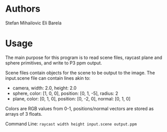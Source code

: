 # Authors

Stefan Mihailovic
Eli Barela

# Usage

The main purpose for this program is to read scene files, raycast plane and sphere primitives, and write to P3 ppm output.

Scene files contain objects for the scene to be output to the image. The input.scene file can contain lines akin to: 

- camera, width: 2.0, height: 2.0
- sphere, color: [1, 0, 0], position: [0, 1, -5], radius: 2
- plane, color: [0, 1, 0], position: [0, -2, 0], normal: [0, 1, 0]

Colors are RGB values from 0-1, positions/normal vectors are stored as arrays of 3 floats.

Command Line: ``` raycast width height input.scene output.ppm ``` 	
